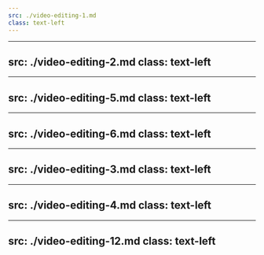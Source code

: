 ```yaml
---
src: ./video-editing-1.md
class: text-left
---
```


---
src: ./video-editing-2.md
class: text-left
---

---
src: ./video-editing-5.md
class: text-left
---

---
src: ./video-editing-6.md
class: text-left
---

---
src: ./video-editing-3.md
class: text-left
---

---
src: ./video-editing-4.md
class: text-left
---

---
src: ./video-editing-12.md
class: text-left
---

